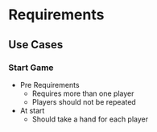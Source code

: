 # Requirements
## Use Cases
### Start Game
- Pre Requirements
  - Requires more than one player
  - Players should not be repeated
- At start
  - Should take a hand for each player